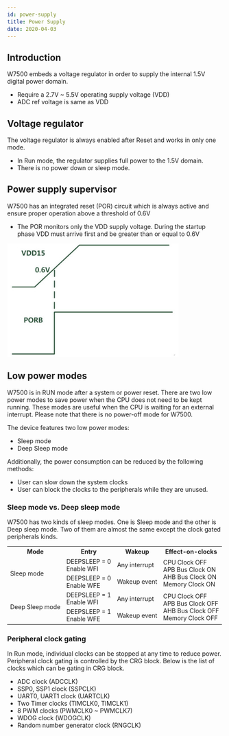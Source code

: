 ```yaml
---
id: power-supply
title: Power Supply
date: 2020-04-03
---
```



## Introduction

W7500 embeds a voltage regulator in order to supply the internal 1.5V digital power domain.

- Require a 2.7V ~ 5.5V operating supply voltage (VDD)
- ADC ref voltage is same as VDD


## Voltage regulator 

The voltage regulator is always enabled after Reset and works in only one mode.

- In Run mode, the regulator supplies full power to the 1.5V domain.
- There is no power down or sleep mode.


## Power supply supervisor

W7500 has an integrated reset (POR) circuit which is always active and ensure proper operation above a threshold of 0.6V

- The POR monitors only the VDD supply voltage. During the startup phase VDD must arrive first and be greater than or equal to 0.6V

![Figure 1 POR reset waveform](/img/products/w7500/por_reset_waveform.jpg)


## Low power modes
W7500 is in RUN mode after a system or power reset. There are two low power modes to save power when the CPU does not need to be kept running. These modes are useful when the CPU is waiting for an external interrupt. Please note that there is no power-off mode for W7500.

The device features two low power modes:

- Sleep mode
- Deep Sleep mode

Additionally, the power consumption can be reduced by the following methods:

- User can slow down the system clocks
- User can block the clocks to the peripherals while they are unused.


### Sleep mode vs. Deep sleep mode

W7500 has two kinds of sleep modes. One is Sleep mode and the other is Deep sleep mode.
Two of them are almost the same except the clock gated peripherals kinds. 

<table>
  <tr>
    <th>Mode</th>
    <th>Entry</th>
    <th>Wakeup</th>
    <th>Effect-on-clocks</th>
  </tr>
  <tr>
    <td rowspan="2">Sleep mode</td>
    <td>DEEPSLEEP = 0<br />Enable WFI</td>
    <td>Any interrupt</td>
    <td rowspan="2">CPU Clock OFF<br />APB Bus Clock ON<br />AHB Bus Clock ON<br />Memory Clock ON</td>
  </tr>
  <tr>
    <td>DEEPSLEEP = 0<br />Enable WFE</td>
    <td>Wakeup event</td>
  </tr>
  <tr>
    <td rowspan="2">Deep Sleep mode</td>
    <td>DEEPSLEEP = 1<br />Enable WFI</td>
    <td>Any interrupt</td>
    <td rowspan="2">CPU Clock OFF<br />APB Bus Clock OFF<br />AHB Bus Clock OFF<br />Memory Clock OFF</td>
  </tr>
  <tr>
    <td>DEEPSLEEP = 1<br />Enable WFE</td>
    <td>Wakeup event</td>
  </tr>
</table>


### Peripheral clock gating

In Run mode, individual clocks can be stopped at any time to reduce power.
Peripheral clock gating is controlled by the CRG block.
Below is the list of clocks which can be gating in CRG block.

- ADC clock (ADCCLK)
- SSP0, SSP1 clock (SSPCLK)
- UART0, UART1 clock (UARTCLK)
- Two Timer clocks (TIMCLK0, TIMCLK1)
- 8 PWM clocks (PWMCLK0 ~ PWMCLK7)
- WDOG clock (WDOGCLK)
- Random number generator clock (RNGCLK)

